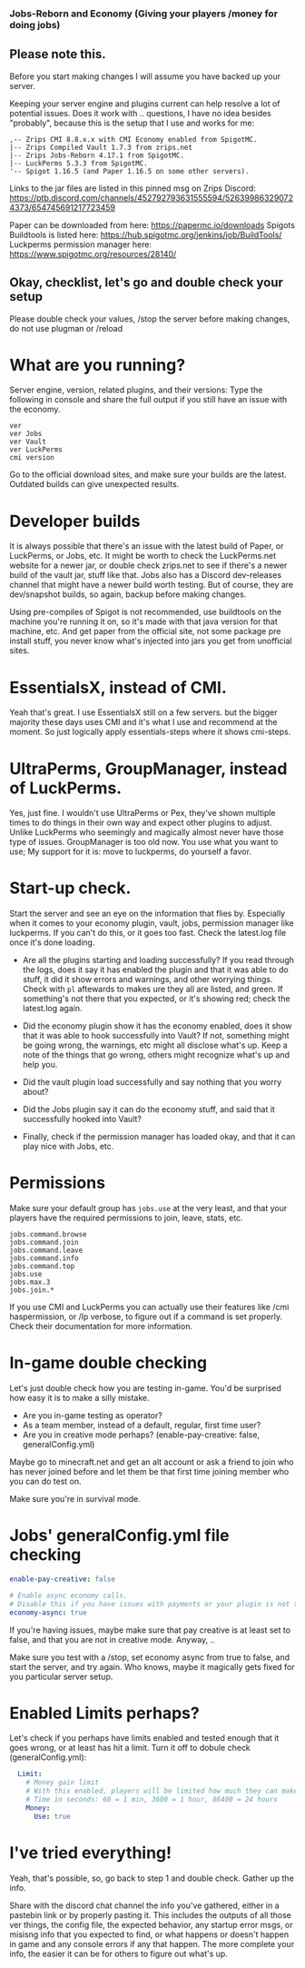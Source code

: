 ### Jobs-Reborn and Economy (Giving your players /money for doing jobs)

## Please note this.

Before you start making changes I will assume you have backed up your server.

Keeping your server engine and plugins current can help resolve a lot of potential issues. Does it work with .. questions, I have no idea besides "probably", because this is the setup that I use and works for me:

```
,-- Zrips CMI 8.8.x.x with CMI Economy enabled from SpigotMC.
|-- Zrips Compiled Vault 1.7.3 from zrips.net
|-- Zrips Jobs-Reborn 4.17.1 from SpigotMC.
|-- LuckPerms 5.3.3 from SpigotMC.
'-- Spigot 1.16.5 (and Paper 1.16.5 on some other servers).
```
Links to the jar files are listed in this pinned msg on Zrips Discord:
https://ptb.discord.com/channels/452792793631555594/526399863290724373/654745691217723459

Paper can be downloaded from here: https://papermc.io/downloads
Spigots Buildtools is listed here: https://hub.spigotmc.org/jenkins/job/BuildTools/
Luckperms permission manager here: https://www.spigotmc.org/resources/28140/

## Okay, checklist, let's go and double check your setup

Please double check your values, /stop the server before making changes, do not use plugman or /reload

# What are you running?

Server engine, version, related plugins, and their versions:
Type the following in console and share the full output if you still have an issue with the economy.
```
ver
ver Jobs
ver Vault
ver LuckPerms
cmi version
```
Go to the official download sites, and make sure your builds are the latest. Outdated builds can give unexpected results. 

# Developer builds

It is always possible that there's an issue with the latest build of Paper, or LuckPerms, or Jobs, etc. It might be worth to check the LuckPerms.net website for a newer jar, or double check zrips.net to see if there's a newer build of the vault jar, stuff like that. Jobs also has a Discord dev-releases channel that might have a newer build worth testing. But of course, they are dev/snapshot builds, so again, backup before making changes. 

Using pre-compiles of Spigot is not recommended, use buildtools on the machine you're running it on, so it's made with that java version for that machine, etc. And get paper from the official site, not some package pre install stuff, you never know what's injected into jars you get from unofficial sites. 

# EssentialsX, instead of CMI.

Yeah that's great. I use EssentialsX still on a few servers. but the bigger majority these days uses CMI and it's what I use and recommend at the moment. So just logically apply essentials-steps where it shows cmi-steps. 

# UltraPerms, GroupManager, instead of LuckPerms.

Yes, just fine. I wouldn't use UltraPerms or Pex, they've shown multiple times to do things in their own way and expect other plugins to adjust. Unlike LuckPerms who seemingly and magically almost never have those type of issues. GroupManager is too old now. You use what you want to use; My support for it is: move to luckperms, do yourself a favor. 

# Start-up check.

Start the server and see an eye on the information that flies by. Especially when it comes to your economy plugin, vault, jobs, permission manager like luckperms. If you can't do this, or it goes too fast. Check the latest.log file once it's done loading. 

- Are all the plugins starting and loading successfully?
If you read through the logs, does it say it has enabled the plugin and that it was able to do stuff, it did it show errors and warnings, and other worrying things. Check with `pl` aftewards to makes ure they all are listed, and green. If something's not there that you expected, or it's showing red; check the latest.log again. 

- Did the economy plugin show it has the economy enabled, does it show that it was able to hook successfully into Vault?
If not, something might be going wrong, the warnings, etc might all disclose what's up. Keep a note of the things that go wrong, others might recognize what's up and help you.

- Did the vault plugin load successfully and say nothing that you worry about? 

- Did the Jobs plugin say it can do the economy stuff, and said that it successfully hooked into Vault?

- Finally, check if the permission manager has loaded okay, and that it can play nice with Jobs, etc.

# Permissions

Make sure your default group has `jobs.use` at the very least, and that your players have the required permissions to join, leave, stats, etc. 
```
jobs.command.browse
jobs.command.join
jobs.command.leave
jobs.command.info
jobs.command.top
jobs.use
jobs.max.3
jobs.join.*
```
If you use CMI and LuckPerms you can actually use their features like /cmi haspermission, or /lp verbose, to figure out if a command is set properly. Check their documentation for more information.

# In-game double checking

Let's just double check how you are testing in-game. You'd be surprised how easy it is to make a silly mistake. 

- Are you in-game testing as operator?
- As a team member, instead of a default, regular, first time user?
- Are you in creative mode perhaps? (enable-pay-creative: false, generalConfig.yml)

Maybe go to minecraft.net and get an alt account or ask a friend to join who has never joined before and let them be that first time joining member who you can do test on. 

Make sure you're in survival mode.

# Jobs' generalConfig.yml file checking

```yaml
enable-pay-creative: false

# Enable async economy calls.
# Disable this if you have issues with payments or your plugin is not thread safe.
economy-async: true
```
If you're having issues, maybe make sure that pay creative is at least set to false, and that you are not in creative mode. Anyway, ..

Make sure you test with a /stop, set economy async from true to false, and start the server, and try again. Who knows, maybe it magically gets fixed for you particular server setup. 

# Enabled Limits perhaps?

Let's check if you perhaps have limits enabled and tested enough that it goes wrong, or at least has hit a limit. Turn it off to dobule check (generalConfig.yml):
```yaml
  Limit:
    # Money gain limit
    # With this enabled, players will be limited how much they can make in defined time
    # Time in seconds: 60 = 1 min, 3600 = 1 hour, 86400 = 24 hours
    Money:
      Use: true
```

# I've tried everything!

Yeah, that's possible, so, go back to step 1 and double check. Gather up the info. 

Share with the discord chat channel the info you've gathered, either in a pastebin link or by properly pasting it. This includes the outputs of all those ver things, the config file, the expected behavior, any startup error msgs, or misisng info that you expected to find, or what happens or doesn't happen in game and any console errors if any that happen. The more complete your info, the easier it can be for others to figure out what's up. 

